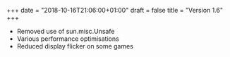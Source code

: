 +++
date = "2018-10-16T21:06:00+01:00"
draft = false
title = "Version 1.6"
+++
* Removed use of sun.misc.Unsafe
* Various performance optimisations
* Reduced display flicker on some games

